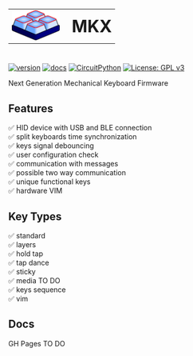 <table>
  <tr>
    <td><img src="docs/mkx.svg" alt="icon" height="60"></td>
    <td><span style="font-size: 2.4em; font-weight: bold; padding-left: 10px;">MKX</span></td>
  </tr>
</table>

#

[![version](https://img.shields.io/badge/version-1.0.0-blue)](#)
[![docs](https://img.shields.io/badge/docs-online-blue)](https://your-docs-url)
[![CircuitPython](https://img.shields.io/badge/CircuitPython-Learn%20More-purple)](https://circuitpython.org/)
[![License: GPL v3](https://img.shields.io/badge/License-GPLv3-blue.svg)](https://www.gnu.org/licenses/gpl-3.0)


Next Generation Mechanical Keyboard Firmware

## Features

:white_check_mark: HID device with USB and BLE connection  
:white_check_mark: split keyboards time synchronization  
:white_check_mark: keys signal debouncing  
:white_check_mark: user configuration check  
:white_check_mark: communication with messages  
:white_check_mark: possible two way communication  
:white_check_mark: unique functional keys  
:white_check_mark: hardware VIM  

## Key Types
:white_check_mark: standard  
:white_check_mark: layers  
:white_check_mark: hold tap  
:white_check_mark: tap dance  
:white_check_mark: sticky  
:white_check_mark: media TO DO  
:white_check_mark: keys sequence  
:white_check_mark: vim  

## Docs

GH Pages TO DO








